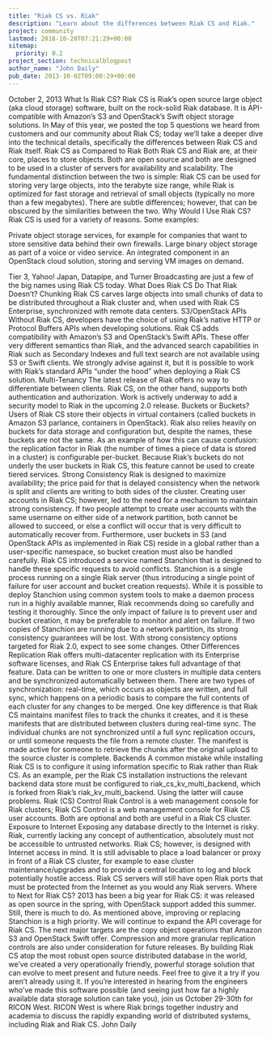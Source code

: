 ```yaml
---
title: "Riak CS vs. Riak"
description: "Learn about the differences between Riak CS and Riak."
project: community
lastmod: 2016-10-20T07:21:29+00:00
sitemap:
  priority: 0.2
project_section: technicalblogpost
author_name: "John Daily"
pub_date: 2013-10-02T09:00:29+00:00
---
```

October 2, 2013
What Is Riak CS?
Riak CS is Riak’s open source large object (aka cloud storage) software, built on the rock-solid Riak database. It is API-compatible with Amazon’s S3 and OpenStack’s Swift object storage solutions.
In May of this year, we posted the top 5 questions we heard from customers and our community about Riak CS; today we’ll take a deeper dive into the technical details, specifically the differences between Riak CS and Riak itself.
Riak CS as Compared to Riak
Both Riak CS and Riak are, at their core, places to store objects. Both are open source and both are designed to be used in a cluster of servers for availability and scalability.
The fundamental distinction between the two is simple: Riak CS can be used for storing very large objects, into the terabyte size range, while Riak is optimized for fast storage and retrieval of small objects (typically no more than a few megabytes).
There are subtle differences; however, that can be obscured by the similarities between the two.
Why Would I Use Riak CS?
Riak CS is used for a variety of reasons. Some examples:

Private object storage services, for example for companies that want to store sensitive data behind their own firewalls.
Large binary object storage as part of a voice or video service.
An integrated component in an OpenStack cloud solution, storing and serving VM images on demand.

Tier 3, Yahoo! Japan, Datapipe, and Turner Broadcasting are just a few of the big names using Riak CS today.
What Does Riak CS Do That Riak Doesn’t?
Chunking
Riak CS carves large objects into small chunks of data to be distributed throughout a Riak cluster and, when used with Riak CS Enterprise, synchronized with remote data centers.
S3/OpenStack APIs
Without Riak CS, developers have the choice of using Riak’s native HTTP or Protocol Buffers APIs when developing solutions.
Riak CS adds compatibility with Amazon’s S3 and OpenStack’s Swift APIs. These offer very different semantics than Riak, and the advanced search capabilities in Riak such as Secondary Indexes and full text search are not available using S3 or Swift clients.
We strongly advise against it, but it is possible to work with Riak’s standard APIs “under the hood” when deploying a Riak CS solution.
Multi-Tenancy
The latest release of Riak offers no way to differentiate between clients. Riak CS, on the other hand, supports both authentication and authorization.
Work is actively underway to add a security model to Riak in the upcoming 2.0 release.
Buckets or Buckets?
Users of Riak CS store their objects in virtual containers (called buckets in Amazon S3 parlance, containers in OpenStack).
Riak also relies heavily on buckets for data storage and configuration but, despite the names, these buckets are not the same.
As an example of how this can cause confusion: the replication factor in Riak (the number of times a piece of data is stored in a cluster) is configurable per-bucket. Because Riak’s buckets do not underly the user buckets in Riak CS, this feature cannot be used to create tiered services.
Strong Consistency
Riak is designed to maximize availability; the price paid for that is delayed consistency when the network is split and clients are writing to both sides of the cluster.
Creating user accounts in Riak CS; however, led to the need for a mechanism to maintain strong consistency. If two people attempt to create user accounts with the same username on either side of a network partition, both cannot be allowed to succeed, or else a conflict will occur that is very difficult to automatically recover from.
Furthermore, user buckets in S3 (and OpenStack APIs as implemented in Riak CS) reside in a global rather than a user-specific namespace, so bucket creation must also be handled carefully.
Riak CS introduced a service named Stanchion that is designed to handle these specific requests to avoid conflicts. Stanchion is a single process running on a single Riak server (thus introducing a single point of failure for user account and bucket creation requests).
While it is possible to deploy Stanchion using common system tools to make a daemon process run in a highly available manner, Riak recommends doing so carefully and testing it thoroughly. Since the only impact of failure is to prevent user and bucket creation, it may be preferable to monitor and alert on failure. If two copies of Stanchion are running due to a network partition, its strong consistency guarantees will be lost.
With strong consistency options targeted for Riak 2.0, expect to see some changes.
Other Differences
Replication
Riak offers multi-datacenter replication with its Enterprise software licenses, and Riak CS Enterprise takes full advantage of that feature. Data can be written to one or more clusters in multiple data centers and be synchronized automatically between them.
There are two types of synchronization: real-time, which occurs as objects are written, and full sync, which happens on a periodic basis to compare the full contents of each cluster for any changes to be merged.
One key difference is that Riak CS maintains manifest files to track the chunks it creates, and it is these manifests that are distributed between clusters during real-time sync. The individual chunks are not synchronized until a full sync replication occurs, or until someone requests the file from a remote cluster. The manifest is made active for someone to retrieve the chunks after the original upload to the source cluster is complete.
Backends
A common mistake while installing Riak CS is to configure it using information specific to Riak rather than Riak CS. As an example, per the Riak CS installation instructions the relevant backend data store must be configured to riak\_cs\_kv\_multi\_backend, which is forked from Riak’s riak\_kv\_multi\_backend. Using the latter will cause problems.
Riak (CS) Control
Riak Control is a web management console for Riak clusters; Riak CS Control is a web management console for Riak CS user accounts. Both are optional and both are useful in a Riak CS cluster.
Exposure to Internet
Exposing any database directly to the Internet is risky. Riak, currently lacking any concept of authentication, absolutely must not be accessible to untrusted networks.
Riak CS; however, is designed with Internet access in mind. It is still advisable to place a load balancer or proxy in front of a Riak CS cluster, for example to ease cluster maintenance/upgrades and to provide a central location to log and block potentially hostile access.
Riak CS servers will still have open Riak ports that must be protected from the Internet as you would any Riak servers.
Where to Next for Riak CS?
2013 has been a big year for Riak CS: it was released as open source in the spring, with OpenStack support added this summer. Still, there is much to do.
As mentioned above, improving or replacing Stanchion is a high priority.
We will continue to expand the API coverage for Riak CS. The next major targets are the copy object operations that Amazon S3 and OpenStack Swift offer.
Compression and more granular replication controls are also under consideration for future releases.
By building Riak CS atop the most robust open source distributed database in the world, we’ve created a very operationally friendly, powerful storage solution that can evolve to meet present and future needs. Feel free to give it a try if you aren’t already using it.
If you’re interested in hearing from the engineers who’ve made this software possible (and seeing just how far a highly available data storage solution can take you), join us October 29-30th for RICON West. RICON West is where Riak brings together industry and academia to discuss the rapidly expanding world of distributed systems, including Riak and Riak CS.
John Daily
